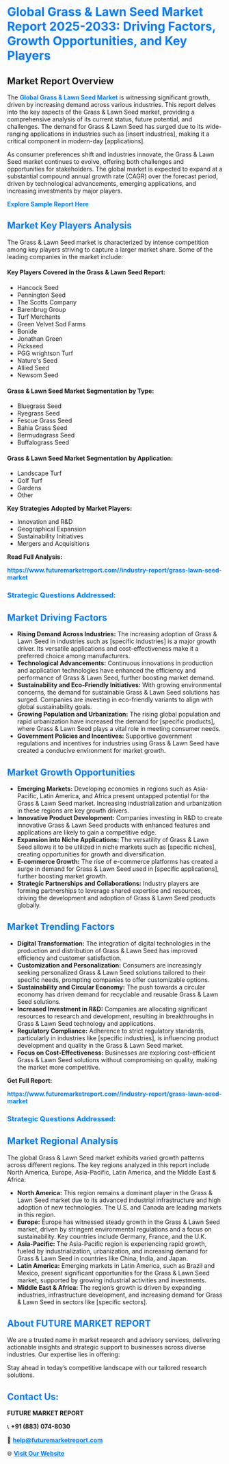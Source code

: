 <h1 style="color: #007BFF;">Global Grass & Lawn Seed Market Report 2025-2033: Driving Factors, Growth Opportunities, and Key Players</h1>

<section id="overview">
<h2>Market Report Overview</h2>
<p>The <a href="https://www.futuremarketreport.com//industry-report/grass-lawn-seed-market" style="color: #007BFF; text-decoration: none;"><strong>Global Grass & Lawn Seed Market</strong></a> is witnessing significant growth, driven by increasing demand across various industries. This report delves into the key aspects of the Grass & Lawn Seed market, providing a comprehensive analysis of its current status, future potential, and challenges. The demand for Grass & Lawn Seed has surged due to its wide-ranging applications in industries such as [insert industries], making it a critical component in modern-day [applications].</p>
<p>As consumer preferences shift and industries innovate, the Grass & Lawn Seed market continues to evolve, offering both challenges and opportunities for stakeholders. The global market is expected to expand at a substantial compound annual growth rate (CAGR) over the forecast period, driven by technological advancements, emerging applications, and increasing investments by major players.</p>
</section>

<section id="overview">
<p><a href="https://www.futuremarketreport.com//request-sample/reportId=88996" style="color: #007BFF; text-decoration: none;"><strong>Explore Sample Report Here</strong></a></p>
</section>

<section id="key-players">
<h2 style="color: #007BFF;">Market Key Players Analysis</h2>
<p>The Grass & Lawn Seed market is characterized by intense competition among key players striving to capture a larger market share. Some of the leading companies in the market include:</p>
<h4>Key Players Covered in the Grass & Lawn Seed Report:</h4>
<ul><li>Hancock Seed</li><li>Pennington Seed</li><li>The Scotts Company</li><li>Barenbrug Group</li><li>Turf Merchants</li><li>Green Velvet Sod Farms</li><li>Bonide</li><li>Jonathan Green</li><li>Pickseed</li><li>PGG wrightson Turf</li><li>Nature&#039;s Seed</li><li>Allied Seed</li><li>Newsom Seed</li></ul>
<h4>Grass & Lawn Seed Market Segmentation by Type:</h4>
<ul><li>Bluegrass Seed</li><li>Ryegrass Seed</li><li>Fescue Grass Seed</li><li>Bahia Grass Seed</li><li>Bermudagrass Seed</li><li>Buffalograss Seed</li></ul>

<h4>Grass & Lawn Seed Market Segmentation by Application:</h4>
<ul><li>Landscape Turf</li><li>Golf Turf</li><li>Gardens</li><li>Other</li></ul>
<p><strong>Key Strategies Adopted by Market Players:</strong></p>
<ul>
<li>Innovation and R&D</li>
<li>Geographical Expansion</li>
<li>Sustainability Initiatives</li>
<li>Mergers and Acquisitions</li>
</ul>
</section>

<section>
<p><strong>Read Full Analysis: </strong></p><a href="https://www.futuremarketreport.com//industry-report/grass-lawn-seed-market" style="color: #007BFF; text-decoration: none;"><strong>https://www.futuremarketreport.com//industry-report/grass-lawn-seed-market</strong></a>
<h3 style="color: #007BFF;">Strategic Questions Addressed:</h3>
</section>

<section id="driving-factors">
<h2 style="color: #007BFF;">Market Driving Factors</h2>
<ul>
<li><strong>Rising Demand Across Industries:</strong> The increasing adoption of Grass & Lawn Seed in industries such as [specific industries] is a major growth driver. Its versatile applications and cost-effectiveness make it a preferred choice among manufacturers.</li>
<li><strong>Technological Advancements:</strong> Continuous innovations in production and application technologies have enhanced the efficiency and performance of Grass & Lawn Seed, further boosting market demand.</li>
<li><strong>Sustainability and Eco-Friendly Initiatives:</strong> With growing environmental concerns, the demand for sustainable Grass & Lawn Seed solutions has surged. Companies are investing in eco-friendly variants to align with global sustainability goals.</li>
<li><strong>Growing Population and Urbanization:</strong> The rising global population and rapid urbanization have increased the demand for [specific products], where Grass & Lawn Seed plays a vital role in meeting consumer needs.</li>
<li><strong>Government Policies and Incentives:</strong> Supportive government regulations and incentives for industries using Grass & Lawn Seed have created a conducive environment for market growth.</li>
</ul>
</section>

<section id="growth-opportunities">
<h2 style="color: #007BFF;">Market Growth Opportunities</h2>
<ul>
<li><strong>Emerging Markets:</strong> Developing economies in regions such as Asia-Pacific, Latin America, and Africa present untapped potential for the Grass & Lawn Seed market. Increasing industrialization and urbanization in these regions are key growth drivers.</li>
<li><strong>Innovative Product Development:</strong> Companies investing in R&D to create innovative Grass & Lawn Seed products with enhanced features and applications are likely to gain a competitive edge.</li>
<li><strong>Expansion into Niche Applications:</strong> The versatility of Grass & Lawn Seed allows it to be utilized in niche markets such as [specific niches], creating opportunities for growth and diversification.</li>
<li><strong>E-commerce Growth:</strong> The rise of e-commerce platforms has created a surge in demand for Grass & Lawn Seed used in [specific applications], further boosting market growth.</li>
<li><strong>Strategic Partnerships and Collaborations:</strong> Industry players are forming partnerships to leverage shared expertise and resources, driving the development and adoption of Grass & Lawn Seed products globally.</li>
</ul>
</section>

<section id="trending-factors">
<h2 style="color: #007BFF;">Market Trending Factors</h2>
<ul>
<li><strong>Digital Transformation:</strong> The integration of digital technologies in the production and distribution of Grass & Lawn Seed has improved efficiency and customer satisfaction.</li>
<li><strong>Customization and Personalization:</strong> Consumers are increasingly seeking personalized Grass & Lawn Seed solutions tailored to their specific needs, prompting companies to offer customizable options.</li>
<li><strong>Sustainability and Circular Economy:</strong> The push towards a circular economy has driven demand for recyclable and reusable Grass & Lawn Seed solutions.</li>
<li><strong>Increased Investment in R&D:</strong> Companies are allocating significant resources to research and development, resulting in breakthroughs in Grass & Lawn Seed technology and applications.</li>
<li><strong>Regulatory Compliance:</strong> Adherence to strict regulatory standards, particularly in industries like [specific industries], is influencing product development and quality in the Grass & Lawn Seed market.</li>
<li><strong>Focus on Cost-Effectiveness:</strong> Businesses are exploring cost-efficient Grass & Lawn Seed solutions without compromising on quality, making the market more competitive.</li>
</ul>
</section>

<section>
<p><strong>Get Full Report: </strong></p><a href="https://www.futuremarketreport.com//industry-report/grass-lawn-seed-market" style="color: #007BFF; text-decoration: none;"><strong>https://www.futuremarketreport.com//industry-report/grass-lawn-seed-market</strong></a>
<h3 style="color: #007BFF;">Strategic Questions Addressed:</h3>
</section>


<section id="regional-analysis">
<h2 style="color: #007BFF;">Market Regional Analysis</h2>
<p>The global Grass & Lawn Seed market exhibits varied growth patterns across different regions. The key regions analyzed in this report include North America, Europe, Asia-Pacific, Latin America, and the Middle East & Africa:</p>
<ul>
<li><strong>North America:</strong> This region remains a dominant player in the Grass & Lawn Seed market due to its advanced industrial infrastructure and high adoption of new technologies. The U.S. and Canada are leading markets in this region.</li>
<li><strong>Europe:</strong> Europe has witnessed steady growth in the Grass & Lawn Seed market, driven by stringent environmental regulations and a focus on sustainability. Key countries include Germany, France, and the U.K.</li>
<li><strong>Asia-Pacific:</strong> The Asia-Pacific region is experiencing rapid growth, fueled by industrialization, urbanization, and increasing demand for Grass & Lawn Seed in countries like China, India, and Japan.</li>
<li><strong>Latin America:</strong> Emerging markets in Latin America, such as Brazil and Mexico, present significant opportunities for the Grass & Lawn Seed market, supported by growing industrial activities and investments.</li>
<li><strong>Middle East & Africa:</strong> The region’s growth is driven by expanding industries, infrastructure development, and increasing demand for Grass & Lawn Seed in sectors like [specific sectors].</li>
</ul>
</section>

<footer>
<h2 style="color: #007BFF;">About FUTURE MARKET REPORT</h2>
<p>We are a trusted name in market research and advisory services, delivering actionable insights and strategic support to businesses across diverse industries. Our expertise lies in offering:</p>

<p>Stay ahead in today’s competitive landscape with our tailored research solutions.</p>

<h2 style="color: #007BFF;">Contact Us:</h2>
<p><strong>FUTURE MARKET REPORT</strong></p>
<p>📞 <strong>+91 (883) 074-8030</strong></p>
<p>📧 <strong><a href="mailto:help@futuremarketreport.com" style="color: #007BFF;">help@futuremarketreport.com</a></strong></p>
<p>🌐 <strong><a href="https://www.futuremarketreport.com/" style="color: #007BFF;">Visit Our Website</a></strong></p>
</footer>